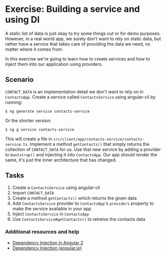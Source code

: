 # Exercise: Building a service and using DI

A static list of data is just okay to try some things out or for demo purposes. However, in a real world app, we surely don't want to rely on static data, but rather have a service that takes care of providing the data we need, no matter where it comes from.

In this exercise we're going to learn how to create services and how to inject them into our application using providers.

## Scenario

`CONTACT_DATA` is an implementation detail we don't want to rely on in `ContactsApp`. Create a service called `ContactsService` using angular-cli by running:

```
$ ng generate service contacts-service
```
Or the shorter version:
```
$ ng g service contacts-service
```

This will create a file in `src/client/app/contacts-service/contacts-service.ts`. Implement a method `getContacts()` that simply returns the collection of `CONTACT_DATA` for us. Use that new service by adding a provider to `bootstrap()` and injecting it into `ContactsApp`.
Our app should render the same, it's just the inner architecture that has changed.


## Tasks

1. Create a `ContactsService` using angular-cli
2. Import `CONTACT_DATA`
3. Create a method `getContacts()` which returns the given data
4. Add `ContactsService` provider to `ContactsApp`'s `providers` property to make the service available in your app
5. Inject `ContactsService` in `ContactsApp`
6. Use `ContactsService#getContacts()` to retreive the contacts data

### Additional resources and help

- [Dependency Injection in Angular 2](http://blog.thoughtram.io/angular/2015/05/18/dependency-injection-in-angular-2.html)
- [Dependency Injection (angular.io)](https://angular.io/docs/ts/latest/guide/dependency-injection.html)

